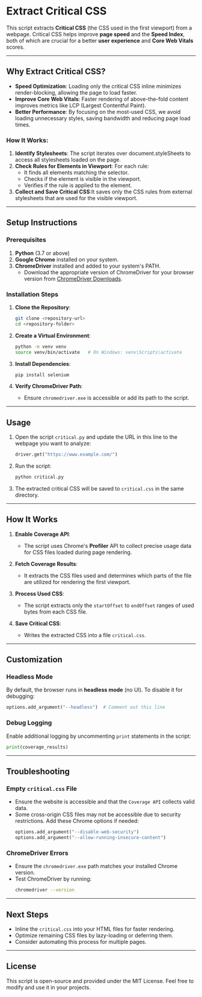 # Extract Critical CSS

This script extracts **Critical CSS** (the CSS used in the first viewport) from a webpage. Critical CSS helps improve **page speed** and the **Speed Index**, both of which are crucial for a better **user experience** and **Core Web Vitals** scores.

---

## **Why Extract Critical CSS?**

- **Speed Optimization**: Loading only the critical CSS inline minimizes render-blocking, allowing the page to load faster.
- **Improve Core Web Vitals**: Faster rendering of above-the-fold content improves metrics like LCP (Largest Contentful Paint).
- **Better Performance**: By focusing on the most-used CSS, we avoid loading unnecessary styles, saving bandwidth and reducing page load times.

### How It Works:
1. **Identify Stylesheets**: The script iterates over document.styleSheets to access all stylesheets loaded on the page.
2. **Check Rules for Elements in Viewport**: For each rule:
   - It finds all elements matching the selector.
   - Checks if the element is visible in the viewport.
   - Verifies if the rule is applied to the element.
3. **Collect and Save Critical CSS**:It saves only the CSS rules from external stylesheets that are used for the visible viewport.
---

## **Setup Instructions**

### Prerequisites

1. **Python** (3.7 or above)
2. **Google Chrome** installed on your system.
3. **ChromeDriver** installed and added to your system's PATH.
   - Download the appropriate version of ChromeDriver for your browser version from [ChromeDriver Downloads](https://chromedriver.chromium.org/downloads).

### Installation Steps

1. **Clone the Repository**:
   ```bash
   git clone <repository-url>
   cd <repository-folder>
   ```

2. **Create a Virtual Environment**:
   ```bash
   python -m venv venv
   source venv/bin/activate   # On Windows: venv\Scripts\activate
   ```

3. **Install Dependencies**:
   ```bash
   pip install selenium
   ```

4. **Verify ChromeDriver Path**:
   - Ensure `chromedriver.exe` is accessible or add its path to the script.

---

## **Usage**

1. Open the script `critical.py` and update the URL in this line to the webpage you want to analyze:
   ```python
   driver.get("https://www.example.com/")
   ```

2. Run the script:
   ```bash
   python critical.py
   ```

3. The extracted critical CSS will be saved to `critical.css` in the same directory.

---

## **How It Works**

1. **Enable Coverage API**:
   - The script uses Chrome's **Profiler** API to collect precise usage data for CSS files loaded during page rendering.

2. **Fetch Coverage Results**:
   - It extracts the CSS files used and determines which parts of the file are utilized for rendering the first viewport.

3. **Process Used CSS**:
   - The script extracts only the `startOffset` to `endOffset` ranges of used bytes from each CSS file.

4. **Save Critical CSS**:
   - Writes the extracted CSS into a file `critical.css`.

---

## **Customization**

### Headless Mode
By default, the browser runs in **headless mode** (no UI). To disable it for debugging:
```python
options.add_argument("--headless")  # Comment out this line
```

### Debug Logging
Enable additional logging by uncommenting `print` statements in the script:
```python
print(coverage_results)
```

---

## **Troubleshooting**

### Empty `critical.css` File
- Ensure the website is accessible and that the `Coverage API` collects valid data.
- Some cross-origin CSS files may not be accessible due to security restrictions. Add these Chrome options if needed:
  ```python
  options.add_argument("--disable-web-security")
  options.add_argument("--allow-running-insecure-content")
  ```

### ChromeDriver Errors
- Ensure the `chromedriver.exe` path matches your installed Chrome version.
- Test ChromeDriver by running:
  ```bash
  chromedriver --version
  ```

---

## **Next Steps**
- Inline the `critical.css` into your HTML files for faster rendering.
- Optimize remaining CSS files by lazy-loading or deferring them.
- Consider automating this process for multiple pages.

---

## **License**
This script is open-source and provided under the MIT License. Feel free to modify and use it in your projects.
